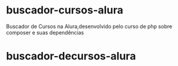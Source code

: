 # buscador-cursos-alura

Buscador de Cursos na Alura,desenvolvido pelo curso de php sobre composer e suas dependências
# buscador-decursos-alura
